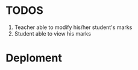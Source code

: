 # TODOS

1. Teacher able to modify his/her student's marks
2. Student able to view his marks

# Deploment
